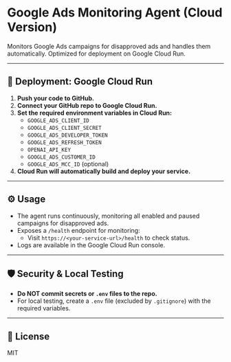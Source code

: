 # Google Ads Monitoring Agent (Cloud Version)

Monitors Google Ads campaigns for disapproved ads and handles them automatically. Optimized for deployment on Google Cloud Run.

---

## 🚀 Deployment: Google Cloud Run

1. **Push your code to GitHub.**
2. **Connect your GitHub repo to Google Cloud Run.**
3. **Set the required environment variables in Cloud Run:**
   - `GOOGLE_ADS_CLIENT_ID`
   - `GOOGLE_ADS_CLIENT_SECRET`
   - `GOOGLE_ADS_DEVELOPER_TOKEN`
   - `GOOGLE_ADS_REFRESH_TOKEN`
   - `OPENAI_API_KEY`
   - `GOOGLE_ADS_CUSTOMER_ID`
   - `GOOGLE_ADS_MCC_ID` (optional)
4. **Cloud Run will automatically build and deploy your service.**

---

## ⚙️ Usage

- The agent runs continuously, monitoring all enabled and paused campaigns for disapproved ads.
- Exposes a `/health` endpoint for monitoring:
  - Visit `https://<your-service-url>/health` to check status.
- Logs are available in the Google Cloud Run console.

---

## 🛡️ Security & Local Testing

- **Do NOT commit secrets or `.env` files to the repo.**
- For local testing, create a `.env` file (excluded by `.gitignore`) with the required variables.

---

## 📄 License

MIT 